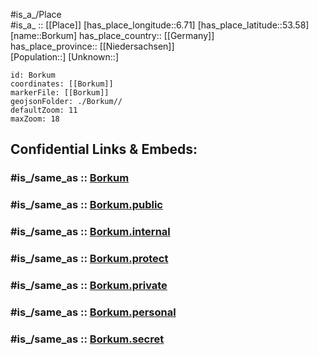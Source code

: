 ﻿---
confidential: public
isDeleted: false
location:
- 53.58
- 6.71
mapmarker: city
mapzoom:
- 7
- 12
SpocWebEntityId: 29283
tags:
- geo/City
type: City
---

#is_a_/Place  
#is_a_ :: [[Place]] 
[has_place_longitude::6.71] 
[has_place_latitude::53.58] 
[name::Borkum] 
has_place_country:: [[Germany]]  
has_place_province:: [[Niedersachsen]]  
[Population::] 
[Unknown::] 


```leaflet
id: Borkum
coordinates: [[Borkum]] 
markerFile: [[Borkum]] 
geojsonFolder: ./Borkum//
defaultZoom: 11 
maxZoom: 18
```


## Confidential Links & Embeds: 

### #is_/same_as :: [Borkum](/_Standards/Earth/Continent/Europe/Europe~Central/Germany/Germany~West/Niedersachsen/counties~Niedersachsen/Leer/cities~Leer/Borkum.md) 

### #is_/same_as :: [Borkum.public](/_public/Earth/Continent/Europe/Europe~Central/Germany/Germany~West/Niedersachsen/counties~Niedersachsen/Leer/cities~Leer/Borkum.public.md) 

### #is_/same_as :: [Borkum.internal](/_internal/Earth/Continent/Europe/Europe~Central/Germany/Germany~West/Niedersachsen/counties~Niedersachsen/Leer/cities~Leer/Borkum.internal.md) 

### #is_/same_as :: [Borkum.protect](/_protect/Earth/Continent/Europe/Europe~Central/Germany/Germany~West/Niedersachsen/counties~Niedersachsen/Leer/cities~Leer/Borkum.protect.md) 

### #is_/same_as :: [Borkum.private](/_private/Earth/Continent/Europe/Europe~Central/Germany/Germany~West/Niedersachsen/counties~Niedersachsen/Leer/cities~Leer/Borkum.private.md) 

### #is_/same_as :: [Borkum.personal](/_personal/Earth/Continent/Europe/Europe~Central/Germany/Germany~West/Niedersachsen/counties~Niedersachsen/Leer/cities~Leer/Borkum.personal.md) 

### #is_/same_as :: [Borkum.secret](/_secret/Earth/Continent/Europe/Europe~Central/Germany/Germany~West/Niedersachsen/counties~Niedersachsen/Leer/cities~Leer/Borkum.secret.md)

